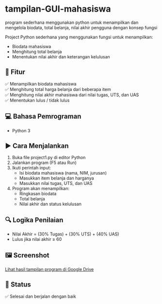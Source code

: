 # tampilan-GUI-mahasiswa
program sederhana menggunakan python untuk menampilkan dan mengelola biodata, total belanja, nilai akhir pengguna dengan konsep fungsi

Project Python sederhana yang menggunakan fungsi untuk menampilkan:
- Biodata mahasiswa
- Menghitung total belanja
- Menentukan nilai akhir dan keterangan kelulusan

## 📌 Fitur
✅ Menampilkan biodata mahasiswa  
✅ Menghitung total harga belanja dari beberapa item  
✅ Menghitung nilai akhir mahasiswa dari nilai tugas, UTS, dan UAS  
✅ Menentukan lulus / tidak lulus

## 💻 Bahasa Pemrograman
- Python 3

## ▶ Cara Menjalankan
1. Buka file project1.py di editor Python
2. Jalankan program (F5 atau Run)
3. Ikuti perintah input:
   - Isi biodata mahasiswa (nama, NIM, jurusan)
   - Masukkan item belanja dan harganya
   - Masukkan nilai tugas, UTS, dan UAS
4. Program akan menampilkan:
   - Ringkasan biodata
   - Total belanja
   - Nilai akhir dan status kelulusan

## 🔍 Logika Penilaian
- Nilai Akhir = (30% Tugas) + (30% UTS) + (40% UAS)
- Lulus jika nilai akhir ≥ 60

## 🖼 Screenshot
[Lihat hasil tampilan program di Google Drive](https://drive.google.com/drive/folders/link-screenshot)

## 📁 Status
✅ Selesai dan berjalan dengan baik
